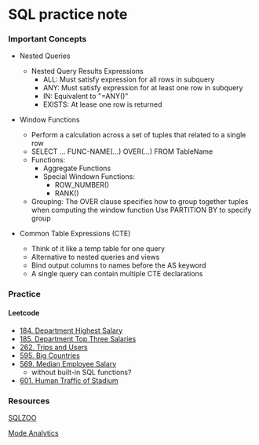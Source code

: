# SQL practice note

### Important Concepts
- Nested Queries
  - Nested Query Results Expressions
    - ALL: Must satisfy expression for all rows in subquery
    - ANY: Must satisfy expression for at least one row in subquery
    - IN: Equivalent to "=ANY()"
    - EXISTS: At lease one row is returned
  
- Window Functions
  - Perform a calculation across a set of tuples that related to a single row
  - SELECT ... FUNC-NAME(...) OVER(...) FROM TableName
  - Functions:
    - Aggregate Functions
    - Special Windown Functions:
      - ROW_NUMBER()
      - RANK()
  - Grouping: The OVER clause specifies how to group together tuples when computing the window function
              Use PARTITION BY to specify group
  
  
  
- Common Table Expressions (CTE)
  - Think of it like a temp table for one query
  - Alternative to nested queries and views
  - Bind output columns to names before the AS keyword
  - A single query can contain multiple CTE declarations

### Practice
#### Leetcode
- [184. Department Highest Salary](https://github.com/dtsai7/SQL-Note/blob/master/Leetcode/Leetcode%20184.Department%20Highest%20Salary.sql)
- [185. Department Top Three Salaries](https://github.com/dtsai7/SQL_practice_note/blob/master/Leetcode/Leetcode185.Department_Top_Three_Salaries.sql)
- [262. Trips and Users](https://github.com/dtsai7/SQL_practice_note/blob/master/Leetcode/Leetcode262.Trips_and_Users.sql)
- [595. Big Countries](https://github.com/dtsai7/SQL_practice_note/blob/master/Leetcode/Leetcode595.Big_Countries.sql)
- [569. Median Employee Salary](https://github.com/dtsai7/SQL-Note/blob/master/Leetcode/Leetcode%20569.Median%20Employee%20Salary.sql)
  - without built-in SQL functions?
- [601. Human Traffic of Stadium](https://github.com/dtsai7/SQL-Note/blob/master/Leetcode/Leetcode601.Human%20Traffic%20of%20Stadium.sql)

### Resources
[SQLZOO](https://sqlzoo.net/)

[Mode Analytics](https://mode.com/sql-tutorial/introduction-to-sql/)




